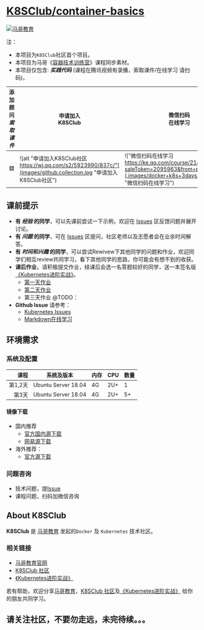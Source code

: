 #  [K8SClub/container-basics](https://github.com/K8SClub/container-basics)

 <a href="http://www.magedu.com/" title="马哥教育"><img src="http://www.magedu.com/wp-content/uploads/2018/12/2018122312035677.png?s=container-basics" width = "100" alt="马哥教育" /></a>


注：
* 本项目为`K8SClub`社区首个项目。
* 本项目为马哥《[容器技术训练营](https://ke.qq.com/course/2145808?saleToken=2095963&from=pclink)》课程同步素材。
* 本项目仅包含: _**实践代码**_ (课程在腾讯视频有录播，索取课件/在线学习 请扫码)。

|添加顾问<br/> _索取课件_ |申请加入<br/>K8SClub|微信扫码<br/>在线学习|QQ扫码<br/>在线学习|
|---|---|---|---|
|![alt "添加顾问索取课件"](.images/handou.jpg "添加顾问索取课件")|![alt "申请加入K8SClub社区 https://wj.qq.com/s2/5923990/837c/"](images/github.collection.jpg "申请加入K8SClub社区")|!["微信扫码在线学习 https://ke.qq.com/course/2145808?saleToken=2095963&from=pclink"](.images/docker+k8s+3days.ke.qq.com.jpg "微信扫码在线学习")|![alt "QQ扫码在线学习 https://ke.qq.com/course/2145808?saleToken=2095963&from=pclink"](.images/docker+k8s+3days.wechat.jpg "QQ扫码在线学习")|

## 课前提示

* **有 _经验_ 的同学**，可以先课前尝试一下示例，欢迎在 [Issues](https://github.com/kubernetes/kubernetes/issues) 区反馈问题并展开讨论。
* **有 _问题_ 的同学**，可在 [Issues](https://github.com/kubernetes/kubernetes/issues) 区提问，社区老师以及志愿者会在业余时间解答。
* **有 _时间和兴趣_ 的同学**，可以尝试Rewivew下其他同学的问题和作业，欢迎同学们相互review共同学习，看下其他同学的思路，你可能会有想不到的收获。
* **课后作业**，请积极提交作业，结课后会选一名答题较好的同学，送一本签名版[《Kubernetes进阶实战》](https://union-click.jd.com/jdc?e=&p=AyIGZRhaHQsbBVUcXhMyEgRQHV0VAxY3EUQDS10iXhBeGlcJDBkNXg9JHU4YDk5ER1xOGRNLGEEcVV8BXURFUFdfC0RVU1JRUy1OVxUBFwFTG1oRMkFfC1MGZn5uZBUYMH5Jc3cIclMQHFQLWStaJQITBlYfUhYBFgRlK1sSMkRpVRpaFAMTAlQfWCUDIgdREl0RBBAOUB1YEwMiAFUSa11cVkwNdQxWWkZYACtrJQEiN2UbaxYyUGlVGlsQVxYDVEtSFQQXAFNJCxYHEAdcTAsdBhFTBRMLEDIQBlQfUg%3D%3D)。
    * [第一天作业](https://github.com/K8SClub/container-basics/issues/2)
    * [第二天作业](https://github.com/K8SClub/container-basics/issues/3)
    * 第三天作业 @TODO：
* **Github Issue** 请参考：
    * [Kubernetes Issues](https://github.com/kubernetes/kubernetes/issues)
    * [Markdown在线学习](http://www.mdeditor.com/)
    
## 环境需求

### 系统及配置

|课程|系统及版本|内存|CPU|数量|
|----:|-------|---|----|----|
|第1,2天|Ubuntu Server 18.04|4G|2U+|1|
|第3天|Ubuntu Server 18.04|4G|2U+|5+|

#### 镜像下载
* 国内推荐
    * [官方国内源下载](https://cn.ubuntu.com/download)
    * [网易源下载](http://mirrors.163.com/ubuntu-releases/18.04/ubuntu-18.04.4-live-server-amd64.iso)
* 海外推荐：
    * [官方源下载](https://mirrors.melbourne.co.uk/ubuntu-releases/18.04.4/ubuntu-18.04.4-live-server-amd64.iso)

### 问题咨询

* 技术问题，提[Issue]()
* 课程问题，扫码加微信咨询

## About K8SClub

**K8SClub** 是 [马哥教育](http://www.magedu.com/) 发起的`Docker` 及 `Kubernetes` 技术社区。

### 相关链接

* [马哥教育官网](http://www.magedu.com/)
* [K8SClub 社区](https://github.com/K8SClub)
* [《Kubernetes进阶实战》](https://union-click.jd.com/jdc?e=&p=AyIGZRhaHQsbBVUcXhMyEgRQHV0VAxY3EUQDS10iXhBeGlcJDBkNXg9JHU4YDk5ER1xOGRNLGEEcVV8BXURFUFdfC0RVU1JRUy1OVxUBFwFTG1oRMkFfC1MGZn5uZBUYMH5Jc3cIclMQHFQLWStaJQITBlYfUhYBFgRlK1sSMkRpVRpaFAMTAlQfWCUDIgdREl0RBBAOUB1YEwMiAFUSa11cVkwNdQxWWkZYACtrJQEiN2UbaxYyUGlVGlsQVxYDVEtSFQQXAFNJCxYHEAdcTAsdBhFTBRMLEDIQBlQfUg%3D%3D) 

若有帮助，欢迎分享[马哥教育](http://www.magedu.com/)，[K8SClub 社区](https://github.com/K8SClub)及[《Kubernetes进阶实战》](https://union-click.jd.com/jdc?e=&p=AyIGZRhaHQsbBVUcXhMyEgRQHV0VAxY3EUQDS10iXhBeGlcJDBkNXg9JHU4YDk5ER1xOGRNLGEEcVV8BXURFUFdfC0RVU1JRUy1OVxUBFwFTG1oRMkFfC1MGZn5uZBUYMH5Jc3cIclMQHFQLWStaJQITBlYfUhYBFgRlK1sSMkRpVRpaFAMTAlQfWCUDIgdREl0RBBAOUB1YEwMiAFUSa11cVkwNdQxWWkZYACtrJQEiN2UbaxYyUGlVGlsQVxYDVEtSFQQXAFNJCxYHEAdcTAsdBhFTBRMLEDIQBlQfUg%3D%3D) 给你的朋友共同学习。

## 请关注社区，不要勿走远，未完待续。。。